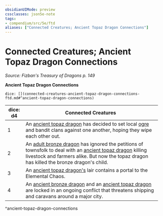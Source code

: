 ```yaml
---
obsidianUIMode: preview
cssclasses: json5e-note
tags:
- compendium/src/5e/ftd
aliases: ["Connected Creatures; Ancient Topaz Dragon Connections"]
---
```

# Connected Creatures; Ancient Topaz Dragon Connections
*Source: Fizban's Treasury of Dragons p. 149* 

**Ancient Topaz Dragon Connections**

`dice: [](connected-creatures-ancient-topaz-dragon-connections-ftd.md#^ancient-topaz-dragon-connections)`

| dice: d4 | Connected Creatures |
|----------|---------------------|
| 1 | An [ancient topaz dragon](/Systems/5e/bestiary/dragon/ancient-topaz-dragon-ftd.md) has decided to set local [ogre](/Systems/5e/bestiary/giant/ogre.md) and bandit clans against one another, hoping they wipe each other out. |
| 2 | An [adult bronze dragon](/Systems/5e/bestiary/dragon/adult-bronze-dragon.md) has ignored the petitions of townsfolk to deal with an [ancient topaz dragon](/Systems/5e/bestiary/dragon/ancient-topaz-dragon-ftd.md) killing livestock and farmers alike. But now the topaz dragon has killed the bronze dragon's child. |
| 3 | An [ancient topaz dragon's](/Systems/5e/bestiary/dragon/ancient-topaz-dragon-ftd.md) lair contains a portal to the Elemental Chaos. |
| 4 | An [ancient bronze dragon](/Systems/5e/bestiary/dragon/ancient-bronze-dragon.md) and an [ancient topaz dragon](/Systems/5e/bestiary/dragon/ancient-topaz-dragon-ftd.md) are locked in an ongoing conflict that threatens shipping and caravans around a major city. |
^ancient-topaz-dragon-connections